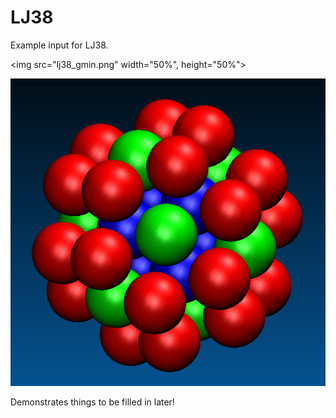 # LJ38
Example input for LJ38.

<img src="lj38_gmin.png" width="50%", height="50%">

![LJ38 global minimum](lj38_gmin.png)

Demonstrates things to be filled in later!
